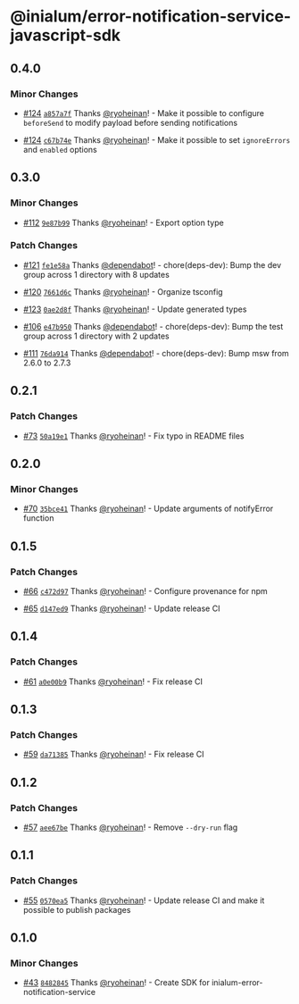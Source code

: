 # @inialum/error-notification-service-javascript-sdk

## 0.4.0

### Minor Changes

- [#124](https://github.com/inialum/inialum-error-notification-service/pull/124) [`a857a7f`](https://github.com/inialum/inialum-error-notification-service/commit/a857a7f9347ac7e1820fc02aa811dd8d28f35b6e) Thanks [@ryoheinan](https://github.com/ryoheinan)! - Make it possible to configure `beforeSend` to modify payload before sending notifications

- [#124](https://github.com/inialum/inialum-error-notification-service/pull/124) [`c67b74e`](https://github.com/inialum/inialum-error-notification-service/commit/c67b74e91bc53bdf07c7e095ada0510183463023) Thanks [@ryoheinan](https://github.com/ryoheinan)! - Make it possible to set `ignoreErrors` and `enabled` options

## 0.3.0

### Minor Changes

- [#112](https://github.com/inialum/inialum-error-notification-service/pull/112) [`9e87b99`](https://github.com/inialum/inialum-error-notification-service/commit/9e87b990525c942a437c7612fe36422effed189e) Thanks [@ryoheinan](https://github.com/ryoheinan)! - Export option type

### Patch Changes

- [#121](https://github.com/inialum/inialum-error-notification-service/pull/121) [`fe1e58a`](https://github.com/inialum/inialum-error-notification-service/commit/fe1e58a75a26239be1abdb4910d0c93be9a0b139) Thanks [@dependabot](https://github.com/apps/dependabot)! - chore(deps-dev): Bump the dev group across 1 directory with 8 updates

- [#120](https://github.com/inialum/inialum-error-notification-service/pull/120) [`7661d6c`](https://github.com/inialum/inialum-error-notification-service/commit/7661d6c60a6a902bb821a3fe4add878d5a508bc1) Thanks [@ryoheinan](https://github.com/ryoheinan)! - Organize tsconfig

- [#123](https://github.com/inialum/inialum-error-notification-service/pull/123) [`0ae2d8f`](https://github.com/inialum/inialum-error-notification-service/commit/0ae2d8fb46b245244c19fd0758e73a8fc06da4ff) Thanks [@ryoheinan](https://github.com/ryoheinan)! - Update generated types

- [#106](https://github.com/inialum/inialum-error-notification-service/pull/106) [`e47b950`](https://github.com/inialum/inialum-error-notification-service/commit/e47b950dc025e096524cc03fd6bc11d895b63a95) Thanks [@dependabot](https://github.com/apps/dependabot)! - chore(deps-dev): Bump the test group across 1 directory with 2 updates

- [#111](https://github.com/inialum/inialum-error-notification-service/pull/111) [`76da914`](https://github.com/inialum/inialum-error-notification-service/commit/76da914b91b1295d34fc6e2f30e147e920b31ad3) Thanks [@dependabot](https://github.com/apps/dependabot)! - chore(deps-dev): Bump msw from 2.6.0 to 2.7.3

## 0.2.1

### Patch Changes

- [#73](https://github.com/inialum/inialum-error-notification-service/pull/73) [`50a19e1`](https://github.com/inialum/inialum-error-notification-service/commit/50a19e11daf8ccd5cac58a44f7a7a890ff8a8919) Thanks [@ryoheinan](https://github.com/ryoheinan)! - Fix typo in README files

## 0.2.0

### Minor Changes

- [#70](https://github.com/inialum/inialum-error-notification-service/pull/70) [`35bce41`](https://github.com/inialum/inialum-error-notification-service/commit/35bce416268ba09943af417d20f9e6f999967441) Thanks [@ryoheinan](https://github.com/ryoheinan)! - Update arguments of notifyError function

## 0.1.5

### Patch Changes

- [#66](https://github.com/inialum/inialum-error-notification-service/pull/66) [`c472d97`](https://github.com/inialum/inialum-error-notification-service/commit/c472d973471947d5165edc82a85923c544a595ae) Thanks [@ryoheinan](https://github.com/ryoheinan)! - Configure provenance for npm

- [#65](https://github.com/inialum/inialum-error-notification-service/pull/65) [`d147ed9`](https://github.com/inialum/inialum-error-notification-service/commit/d147ed9fd3267a85566658db3198205834c09c0e) Thanks [@ryoheinan](https://github.com/ryoheinan)! - Update release CI

## 0.1.4

### Patch Changes

- [#61](https://github.com/inialum/inialum-error-notification-service/pull/61) [`a0e00b9`](https://github.com/inialum/inialum-error-notification-service/commit/a0e00b9b9adc6053ee98c781dbb6646815f82517) Thanks [@ryoheinan](https://github.com/ryoheinan)! - Fix release CI

## 0.1.3

### Patch Changes

- [#59](https://github.com/inialum/inialum-error-notification-service/pull/59) [`da71385`](https://github.com/inialum/inialum-error-notification-service/commit/da71385358f6346278b277e56d0c677c5d2ac65b) Thanks [@ryoheinan](https://github.com/ryoheinan)! - Fix release CI

## 0.1.2

### Patch Changes

- [#57](https://github.com/inialum/inialum-error-notification-service/pull/57) [`aee67be`](https://github.com/inialum/inialum-error-notification-service/commit/aee67be9a168af3a63d42e8fc84b6578a1ce3d23) Thanks [@ryoheinan](https://github.com/ryoheinan)! - Remove `--dry-run` flag

## 0.1.1

### Patch Changes

- [#55](https://github.com/inialum/inialum-error-notification-service/pull/55) [`0570ea5`](https://github.com/inialum/inialum-error-notification-service/commit/0570ea59f80a3464e5ea58dc86424323e191ba11) Thanks [@ryoheinan](https://github.com/ryoheinan)! - Update release CI and make it possible to publish packages

## 0.1.0

### Minor Changes

- [#43](https://github.com/inialum/inialum-error-notification-service/pull/43) [`8482845`](https://github.com/inialum/inialum-error-notification-service/commit/8482845641a07f8c8aa29db96fa21cafb1677c8b) Thanks [@ryoheinan](https://github.com/ryoheinan)! - Create SDK for inialum-error-notification-service

